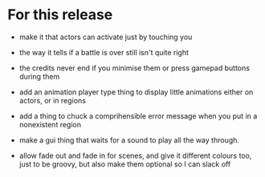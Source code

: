 For this release
===============
- make it that actors can activate just by touching you


- the way it tells if a battle is over still isn't quite right

- the credits never end if you minimise them or press gamepad buttons during
  them

- add an animation player type thing to display little animations either on
  actors, or in regions

- add a thing to chuck a comprihensible error message when you put in a
  nonexistent region

- make a gui thing that waits for a sound to play all the way through.

- allow fade out and fade in for scenes, and give it different colours too, just
  to be groovy, but also make them optional so I can slack off
